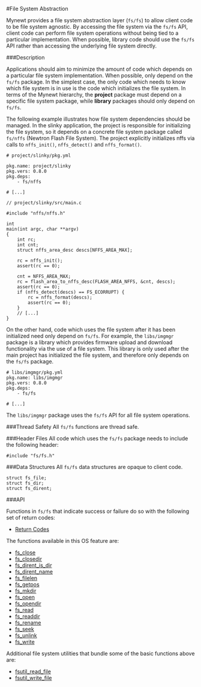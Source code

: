 #File System Abstraction

Mynewt provides a file system abstraction layer (`fs/fs`) to allow client code to be file system agnostic.  By accessing the file system via the `fs/fs` API, client code can perform file system operations without being tied to a particular implementation.  When possible, library code should use the `fs/fs` API rather than accessing the underlying file system directly.

###Description

Applications should aim to minimize the amount of code which depends on a particular file system implementation.  When possible, only depend on the `fs/fs` package.  In the simplest case, the only code which needs to know which file system is in use is the code which initializes the file system.  In terms of the Mynewt hierarchy, the **project** package must depend on a specific file system package, while **library** packages should only depend on `fs/fs`.

The following example illustrates how file system dependencies should be managed.  In the slinky application, the project is responsible for initializing the file system, so it depends on a concrete file system package called `fs/nffs` (Newtron Flash File System). The project explicitly initializes nffs via calls to `nffs_init()`, `nffs_detect()` and `nffs_format()`.

```no-highlight
# project/slinky/pkg.yml

pkg.name: project/slinky
pkg.vers: 0.8.0
pkg.deps:
    - fs/nffs

# [...]
```

```no-highlight
// project/slinky/src/main.c

#include "nffs/nffs.h"

int
main(int argc, char **argv)
{
    int rc;
    int cnt;
    struct nffs_area_desc descs[NFFS_AREA_MAX];

    rc = nffs_init();
    assert(rc == 0);

    cnt = NFFS_AREA_MAX;
    rc = flash_area_to_nffs_desc(FLASH_AREA_NFFS, &cnt, descs);
    assert(rc == 0);
    if (nffs_detect(descs) == FS_ECORRUPT) {
        rc = nffs_format(descs);
        assert(rc == 0);
    }
    // [...]
}
```

On the other hand, code which uses the file system after it has been initialized need only depend on `fs/fs`.  For example, the `libs/imgmgr` package is a library which provides firmware upload and download functionality via the use of a file system.  This library is only used after the main project has initialized the file system, and therefore only depends on the `fs/fs` package.

```no-highlight
# libs/imgmgr/pkg.yml
pkg.name: libs/imgmgr
pkg.vers: 0.8.0
pkg.deps:
    - fs/fs

# [...]
```

The `libs/imgmgr` package uses the `fs/fs` API for all file system operations.

###Thread Safety
All `fs/fs` functions are thread safe.

###Header Files 
All code which uses the `fs/fs` package needs to include the following header:

```no-highlight
#include "fs/fs.h"
```

###Data Structures
All `fs/fs` data structures are opaque to client code.

```no-highlight
struct fs_file;
struct fs_dir;
struct fs_dirent;
```

###API

Functions in `fs/fs` that indicate success or failure do so with the following set of return codes:

* [Return Codes](fs_return_codes.md)

The functions available in this OS feature are:

* [fs\_close](fs_close.md)
* [fs\_closedir](fs_closedir.md)
* [fs\_dirent\_is\_dir](fs_dirent_is_dir.md)
* [fs\_dirent\_name](fs_dirent_name.md)
* [fs\_filelen](fs_filelen.md)
* [fs\_getpos](fs_getpos.md)
* [fs\_mkdir](fs_mkdir.md)
* [fs\_open](fs_open.md)
* [fs\_opendir](fs_opendir.md)
* [fs\_read](fs_read.md)
* [fs\_readdir](fs_readdir.md)
* [fs\_rename](fs_rename.md)
* [fs\_seek](fs_seek.md)
* [fs\_unlink](fs_unlink.md)
* [fs\_write](fs_write.md)

Additional file system utilities that bundle some of the basic functions above are:

* [fsutil\_read\_file](fsutil_read_file.md)
* [fsutil\_write\_file](fsutil_write_file.md)
